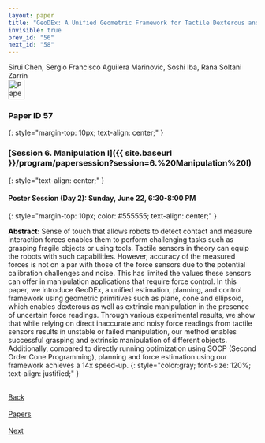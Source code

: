 ```yaml
---
layout: paper
title: "GeoDEx: A Unified Geometric Framework for Tactile Dexterous and Extrinsic Manipulation under Force Uncertainty"
invisible: true
prev_id: "56"
next_id: "58"
---
```

<div class="paper-authors">
  <div class="paper-author-box">
    <div class="paper-author-name">Sirui Chen, Sergio Francisco Aguilera Marinovic, Soshi Iba, Rana Soltani Zarrin</div>
    <div class="paper-author-uni"></div>
  </div>
</div>

<div class="paper-pdf">
  <div>
    <a href="https://www.roboticsproceedings.org/rss21/p057.pdf" title="Download PDF" target="_blank">
      <img src="{{ site.baseurl }}/images/paper_link_cardinal_red.png" alt="Paper PDF" width="33" height="40" />
    </a>
  </div>
</div>

### Paper ID 57
{: style="margin-top: 10px; text-align: center;" }

### [Session 6. Manipulation I]({{ site.baseurl }}/program/papersession?session=6.%20Manipulation%20I)
{: style="text-align: center;" }

#### Poster Session (Day 2): Sunday, June 22, 6:30-8:00 PM
{: style="margin-top: 10px; color: #555555; text-align: center;" }

<b style="color: black;">Abstract: </b>Sense of touch that allows robots to detect contact and measure interaction forces enables them to perform challenging tasks such as grasping fragile objects or using tools. Tactile sensors in theory can equip the robots with such capabilities. However, accuracy of the measured forces is not on a par with those of the force sensors due to the potential calibration challenges and noise. This has limited the values these sensors can offer in manipulation applications that require force control. In this paper, we introduce GeoDEx, a unified estimation, planning, and control framework using geometric primitives such as plane, cone and ellipsoid, which enables dexterous as well as extrinsic manipulation in the presence of uncertain force readings. Through various experimental results, we show that while relying on direct inaccurate and noisy force readings from tactile sensors results in unstable or failed manipulation, our method enables successful grasping and extrinsic manipulation of different objects. Additionally, compared to directly running optimization using SOCP (Second Order Cone Programming), planning and force estimation using our framework achieves a 14x speed-up.
{: style="color:gray; font-size: 120%; text-align: justified;" }

<div class="paper-menu">
  <div class="paper-menu-inner">
    <a href="{{ site.baseurl }}/program/papers/56/" title="Previous Paper">
            <div class="paper-menu-icon">
                <i class="fas fa-arrow-left"></i><br>
                <span class="paper-menu-label">Back</span>
            </div>
        </a>
    <a href="{{ site.baseurl }}/program/papers" title="All Papers">
      <div class="paper-menu-icon">
        <i class="fas fa-list"></i><br>
        <span class="paper-menu-label">Papers</span>
      </div>
    </a>
    <a href="{{ site.baseurl }}/program/papers/58/" title="Next Paper">
            <div class="paper-menu-icon">
                <i class="fas fa-arrow-right"></i><br>
                <span class="paper-menu-label">Next</span>
            </div>
        </a>
  </div>
</div>
